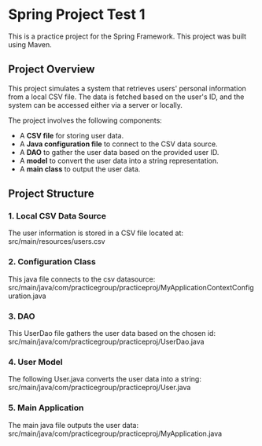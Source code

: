 # Spring Project Test 1

This is a practice project for the Spring Framework. This project was built using Maven.

## Project Overview
This project simulates a system that retrieves users' personal information from a local CSV file. The data is fetched based on the user's ID, and the system can be accessed either via a server or locally.

The project involves the following components:

- A **CSV file** for storing user data.
- A **Java configuration file** to connect to the CSV data source.
- A **DAO** to gather the user data based on the provided user ID.
- A **model** to convert the user data into a string representation.
- A **main class** to output the user data.

## Project Structure

### 1. Local CSV Data Source
The user information is stored in a CSV file located at:
src/main/resources/users.csv
### 2. Configuration Class
This java file connects to the csv datasource:
src/main/java/com/practicegroup/practiceproj/MyApplicationContextConfiguration.java
### 3. DAO
This UserDao file gathers the user data based on the chosen id:
src/main/java/com/practicegroup/practiceproj/UserDao.java
### 4. User Model
The following User.java converts the user data into a string:
src/main/java/com/practicegroup/practiceproj/User.java
### 5. Main Application
The main java file outputs the user data:
src/main/java/com/practicegroup/practiceproj/MyApplication.java
